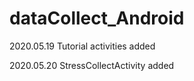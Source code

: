 # dataCollect_Android

2020.05.19
Tutorial activities added

2020.05.20
StressCollectActivity added
